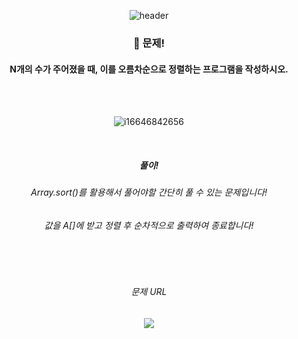 <div align="center"> 

![header](https://capsule-render.vercel.app/api?type=Slice&text=)

### 🍏 문제!
#### N개의 수가 주어졌을 때, 이를 오름차순으로 정렬하는 프로그램을 작성하시오.

<br/>
<br/>

![i16646842656](https://github.com/pima86/BACKJOON/assets/71416955/9414b15a-5261-4863-a618-936fa0aa84d1)

<br/>

##### 풀이!
###### Array.sort()를 활용해서 풀어야할 간단히 풀 수 있는 문제입니다!
###### 값을 A[]에 받고 정렬 후 순차적으로 출력하여 종료합니다!

<br/>
<br/>

###### 문제 URL
[<img src="https://img.shields.io/badge/Acmicpc-03C75A?style=flat-square&logo=codementor&logoColor=white"/>](https://www.acmicpc.net/problem/2751)

</div>


